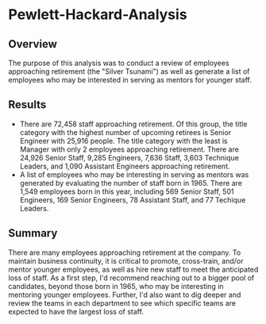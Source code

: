 # Pewlett-Hackard-Analysis
## Overview
The purpose of this analysis was to conduct a review of employees approaching retirement (the "Silver Tsunami") as well as generate a list of employees who may be interested in serving as mentors for younger staff.

## Results
- There are 72,458 staff approaching retirement. Of this group, the title category with the highest number of upcoming retirees is Senior Engineer with 25,916 people. The title category with the least is Manager with only 2 employees approaching retirement. There are 24,926 Senior Staff, 9,285 Engineers, 7,636 Staff, 3,603 Technique Leaders, and 1,090 Assistant Engineers approaching retirement. 
- A list of employees who may be interesting in serving as mentors was generated by evaluating the number of staff born in 1965. There are 1,549 employees born in this year, including 569 Senior Staff, 501 Engineers, 169 Senior Engineers, 78 Assistant Staff, and 77 Techique Leaders. 

## Summary
There are many employees approaching retirement at the company. To maintain business continuity, it is critical to promote, cross-train, and/or mentor younger employees, as well as hire new staff to meet the anticipated loss of staff. As a first step, I'd recommend reaching out to a bigger pool of candidates, beyond those born in 1965, who may be interesting in mentoring younger employees. Further, I'd also want to dig deeper and review the teams in each department to see which specific teams are expected to have the largest loss of staff. 
